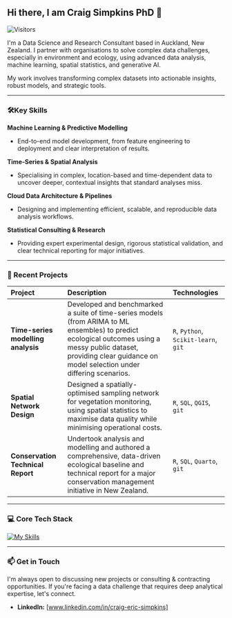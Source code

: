## Hi there, I am Craig Simpkins PhD 👋

![Visitors](https://api.visitorbadge.io/api/visitors?path=csim063&countColor=%2344cc11)

I'm a Data Science and Research Consultant based in Auckland, New Zealand. I partner with organisations to solve complex data challenges, especially in environment and ecology, using advanced data analysis, machine learning, spatial statistics, and generative AI.

My work involves transforming complex datasets into actionable insights, robust models, and strategic tools.

---

### 🛠️Key Skills

**Machine Learning & Predictive Modelling**
* End-to-end model development, from feature engineering to deployment and clear interpretation of results.

**Time-Series & Spatial Analysis**
* Specialising in complex, location-based and time-dependent data to uncover deeper, contextual insights that standard analyses miss.

**Cloud Data Architecture & Pipelines**
* Designing and implementing efficient, scalable, and reproducible data analysis workflows.

**Statistical Consulting & Research**
* Providing expert experimental design, rigorous statistical validation, and clear technical reporting for major initiatives.

---

### 🚀 Recent Projects

| Project | Description | Technologies |
| :--- | :--- | :--- |
| **Time-series modelling analysis** | Developed and benchmarked a suite of time-series models (from ARIMA to ML ensembles) to predict ecological outcomes using a messy public dataset, providing clear guidance on model selection under differing scenarios. | `R`, `Python`, `Scikit-learn`, `git` |
| **Spatial Network Design** | Designed a spatially-optimised sampling network for vegetation monitoring, using spatial statistics to maximise data quality while minimising operational costs. | `R`, `SQL`, `QGIS`, `git` |
| **Conservation Technical Report** | Undertook analysis and modelling and authored a comprehensive, data-driven ecological baseline and technical report for a major conservation management initiative in New Zealand. | `R`, `SQL`, `Quarto`, `git` |

---

### 💻 Core Tech Stack

[![My Skills](https://skillicons.dev/icons?i=py,r,julia,cpp,mysql,postgres,tensorflow,pytorch,sklearn,aws,gcp,docker,git,github,githubactions,latex,md&theme=light)](https://skillicons.dev)

---

### 📫 Get in Touch

I'm always open to discussing new projects or consulting & contracting opportunities. If you're facing a data challenge that requires deep analytical expertise, let's connect.

* **LinkedIn:** [www.linkedin.com/in/craig-eric-simpkins]
